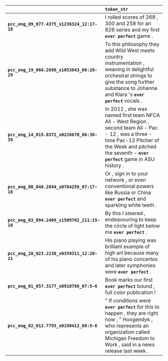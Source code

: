 |                                              | `token_str`                                                                                                                                                                                                 |
|:---------------------------------------------|:------------------------------------------------------------------------------------------------------------------------------------------------------------------------------------------------------------|
| **`pcc_eng_09_077.4375_x1236324_12:17-18`**  | I rolled scores of 268 , 300 and 258 for an 826 series and my first __``ever perfect``__ game .                                                                                                             |
| **`pcc_eng_19_066.2698_x1053843_08:28-29`**  | To this philosophy they add Wild West meets country instrumentation , weaving in delightful orchestral strings to give the song further substance to Johanna and Klara 's __``ever perfect``__ vocals .     |
| **`pcc_eng_14_015.0372_x0226670_06:38-39`**  | In 2012 , she was named first team NFCA All - West Region , second team All - Pac - 12 , was a three - time Pac-12 Pitcher of the Week and pitched the seventh - __``ever perfect``__ game in ASU history . |
| **`pcc_eng_00_048.2844_x0764258_07:17-18`**  | Or , sign in to your network , or even conventional powers like Russia or China __``ever perfect``__ and sparkling white teeth .                                                                            |
| **`pcc_eng_03_094.2409_x1509702_211:15-16`** | By this I steered , endeavouring to keep the circle of light below me __``ever perfect``__ .                                                                                                                |
| **`pcc_eng_20_023.2238_x0359311_12:20-21`**  | His piano playing was brilliant example of high art because many of his piano concertos and later symphonies were __``ever perfect``__ .                                                                    |
| **`pcc_eng_01_057.3177_x0910786_07:5-6`**    | Book marks our first __``ever perfect``__ bound , full color publication !                                                                                                                                  |
| **`pcc_eng_02_012.7793_x0190412_08:5-6`**    | " If conditions were __``ever perfect``__ for this to happen , they are right now , " Hoogendyk , who represents an organization called Michigan Freedom to Work , said in a news release last week .       |